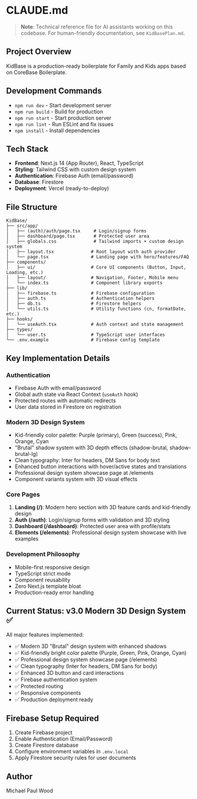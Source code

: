 # CLAUDE.md

> **Note**: Technical reference file for AI assistants working on this codebase. For human-friendly documentation, see `KidBasePlan.md`.

## Project Overview

KidBase is a production-ready boilerplate for Family and Kids apps based on CoreBase Boilerplate.

## Development Commands

- `npm run dev` - Start development server
- `npm run build` - Build for production
- `npm run start` - Start production server
- `npm run lint` - Run ESLint and fix issues
- `npm install` - Install dependencies

## Tech Stack

- **Frontend**: Next.js 14 (App Router), React, TypeScript
- **Styling**: Tailwind CSS with custom design system
- **Authentication**: Firebase Auth (email/password)
- **Database**: Firestore
- **Deployment**: Vercel (ready-to-deploy)

## File Structure

```
KidBase/
├── src/app/
│   ├── (auth)/auth/page.tsx     # Login/signup forms
│   ├── dashboard/page.tsx       # Protected user area
│   ├── globals.css              # Tailwind imports + custom design system
│   ├── layout.tsx              # Root layout with auth provider
│   └── page.tsx                # Landing page with hero/features/FAQ
├── components/
│   ├── ui/                     # Core UI components (Button, Input, Loading, etc.)
│   ├── layout/                 # Navigation, Footer, Mobile menu
│   └── index.ts                # Component library exports
├── lib/
│   ├── firebase.ts             # Firebase configuration
│   ├── auth.ts                 # Authentication helpers
│   ├── db.ts                   # Firestore helpers
│   └── utils.ts                # Utility functions (cn, formatDate, etc.)
├── hooks/
│   └── useAuth.tsx             # Auth context and state management
├── types/
│   └── user.ts                 # TypeScript user interfaces
└── .env.example                # Firebase config template
```

## Key Implementation Details

### Authentication
- Firebase Auth with email/password
- Global auth state via React Context (`useAuth` hook)
- Protected routes with automatic redirects
- User data stored in Firestore on registration

### Modern 3D Design System
- Kid-friendly color palette: Purple (primary), Green (success), Pink, Orange, Cyan
- "Brutal" shadow system with 3D depth effects (shadow-brutal, shadow-brutal-lg)
- Clean typography: Inter for headers, DM Sans for body text
- Enhanced button interactions with hover/active states and translations
- Professional design system showcase page at /elements
- Component variants system with 3D visual effects

### Core Pages
1. **Landing (/)**: Modern hero section with 3D feature cards and kid-friendly design
2. **Auth (/auth)**: Login/signup forms with validation and 3D styling
3. **Dashboard (/dashboard)**: Protected user area with profile/stats
4. **Elements (/elements)**: Professional design system showcase with live examples

### Development Philosophy
- Mobile-first responsive design
- TypeScript strict mode
- Component reusability
- Zero Next.js template bloat
- Production-ready error handling

## Current Status: v3.0 Modern 3D Design System ✅

All major features implemented:
- ✅ Modern 3D "Brutal" design system with enhanced shadows
- ✅ Kid-friendly bright color palette (Purple, Green, Pink, Orange, Cyan)
- ✅ Professional design system showcase page (/elements)
- ✅ Clean typography (Inter for headers, DM Sans for body)
- ✅ Enhanced 3D button and card interactions
- ✅ Firebase authentication system
- ✅ Protected routing
- ✅ Responsive components
- ✅ Production deployment ready

## Firebase Setup Required

1. Create Firebase project
2. Enable Authentication (Email/Password)
3. Create Firestore database
4. Configure environment variables in `.env.local`
5. Apply Firestore security rules for user documents

## Author

Michael Paul Wood